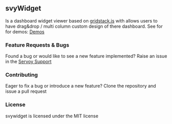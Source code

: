 ## svyWidget
Is a dashboard widget viewer based on [gridstack.js](https://gridstackjs.com) with allows users to have drag&drop / multi column custom design of there dashboard.
See for for demos: [Demos](https://gridstackjs.com/#demo)

### Feature Requests & Bugs
Found a bug or would like to see a new feature implemented? Raise an issue in the [Servoy Support](https://support.servoy.com)


### Contributing
Eager to fix a bug or introduce a new feature? Clone the repository and issue a pull request


### License
svywidget is licensed under the MIT license

